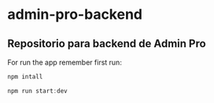 # admin-pro-backend

## Repositorio para backend de Admin Pro

For run the app remember first run:

```javascript
npm intall
```

```javascript
npm run start:dev
```
